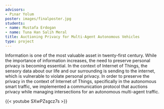 ```yaml
---
advisors:
- Pınar Yolum
poster: images/finalposter.jpg
students:
- name: Mustafa Erdogan
- name: Tuna Han Salih Meral
title: Auctioning Privacy for Multi-Agent Autonomous Vehicles
type: project
---
```


Information is one of the most valuable asset in twenty-first century. While the importance of information increases, the need to preserve personal privacy is becoming essential. In the context of Internet of Things, the sensory data about our life and our surrounding is sending to the internet, which is vulnerable to violate personal privacy. In order to preserve the privacy in the context of Internet of Things, specifically in the autonomous smart traffic, we implemented a communication protocol that auctions privacy while managing intersections for an autonomous multi-agent traffic.


{{< youtube SXwPZsgcz7s >}}